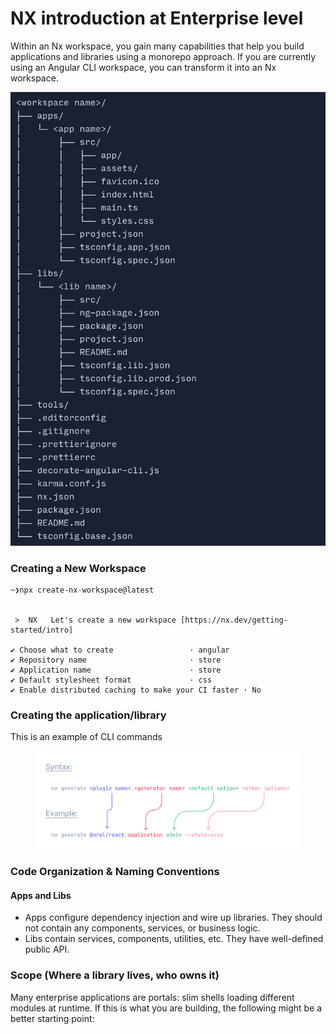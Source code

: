 # NX introduction at Enterprise level

Within an Nx workspace, you gain many capabilities that help you build applications and libraries using a monorepo approach. If you are currently using an Angular CLI workspace, you can transform it into an Nx workspace.

![](<../.gitbook/assets/image (3).png>)

### Creating a New Workspace <a href="#creating-a-new-workspace" id="creating-a-new-workspace"></a>

```
~❯npx create-nx-workspace@latest


 >  NX   Let's create a new workspace [https://nx.dev/getting-started/intro]

✔ Choose what to create                 · angular
✔ Repository name                       · store
✔ Application name                      · store
✔ Default stylesheet format             · css
✔ Enable distributed caching to make your CI faster · No
```

### Creating the application/library

This is an example of CLI commands

<figure><img src="../.gitbook/assets/image.png" alt=""><figcaption></figcaption></figure>

### Code Organization & Naming Conventions <a href="#code-organization-and-naming-conventions" id="code-organization-and-naming-conventions"></a>

#### Apps and Libs <a href="#apps-and-libs" id="apps-and-libs"></a>

* Apps configure dependency injection and wire up libraries. They should not contain any components, services, or business logic.
* Libs contain services, components, utilities, etc. They have well-defined public API.

### Scope (Where a library lives, who owns it)

Many enterprise applications are portals: slim shells loading different modules at runtime. If this is what you are building, the following might be a better starting point:



